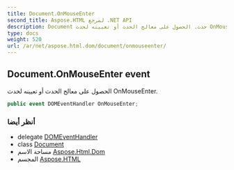 ```yaml
---
title: Document.OnMouseEnter
second_title: Aspose.HTML لمرجع .NET API
description: Document حدث. الحصول على معالج الحدث أو تعيينه لحدث OnMouseEnter.
type: docs
weight: 520
url: /ar/net/aspose.html.dom/document/onmouseenter/
---
```

## Document.OnMouseEnter event

الحصول على معالج الحدث أو تعيينه لحدث OnMouseEnter.

```csharp
public event DOMEventHandler OnMouseEnter;
```

### أنظر أيضا

* delegate [DOMEventHandler](../../../aspose.html.dom.events/domeventhandler/)
* class [Document](../)
* مساحة الاسم [Aspose.Html.Dom](../../document/)
* المجسم [Aspose.HTML](../../../)



